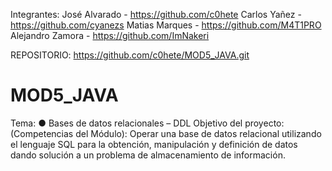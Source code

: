 Integrantes: 
José Alvarado - https://github.com/c0hete
Carlos Yañez - https://github.com/cyanezs
Matias Marques - https://github.com/M4T1PRO
Alejandro Zamora - https://github.com/ImNakeri


REPOSITORIO:
https://github.com/c0hete/MOD5_JAVA.git

# MOD5_JAVA
Tema: ● Bases de datos relacionales – DDL  Objetivo del proyecto: (Competencias del Módulo):  Operar una base de datos relacional utilizando el lenguaje SQL para la obtención, manipulación y definición de datos dando solución a un problema de almacenamiento de información.
